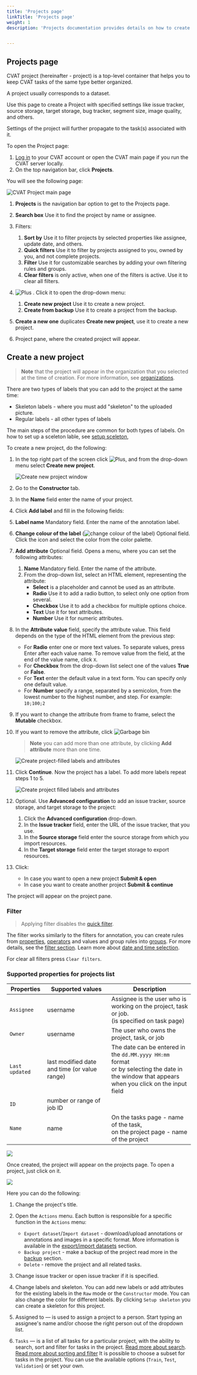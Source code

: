 ```yaml
---
title: 'Projects page'
linkTitle: 'Projects page'
weight: 1
description: 'Projects documentation provides details on how to create the CVAT project, load the CVAT project from a backup, and navigate through the project.'


---
```


## Projects page

CVAT project (hereinafter - project) is a top-level container that helps you to keep CVAT tasks of the same type better organized.

A project usually corresponds to a dataset.

Use this page to create a Project with specified settings like issue tracker, source storage, target storage, bug tracker, segment size, image quality, and others.

Settings of the project will further propagate to the task(s) associated with it.

To open the Project page:

1. [Log in](https://app.cvat.ai/) to your CVAT account or open the CVAT main page if you run the CVAT server locally.
2. On the top navigation bar, click **Projects**.

You will see the following page:


![CVAT Project main page](/images/cvat-project-main-page.png)



1. **Projects** is the navigation bar option to get to the Projects page.
2. **Search box** Use it to find the project by name or assignee.
3. Filters:
   1. **Sort by** Use it to filter projects by selected properties like assignee, update date, and others.
   2. **Quick filters** Use it to filter by projects assigned to you, owned by you, and not complete projects.
   3. **Filter** Use it for customizable searches by adding your own filtering rules and groups.
   4. **Clear filters** is only active, when one of the filters is active. Use it to clear all filters.

4. ![Plus](/images/plus.png) . Click it to open the drop-down menu:

   1. **Create new project** Use it to create a new project.
   2. **Create from backup** Use it to create a project from the backup.
5. **Create a new one** duplicates **Create new project**, use it to create a new project.
6. Project pane, where the created project will appear.


## Create a new project



> **Note** that the project will appear in the organization that you selected at the time of creation.
> For more information, see [organizations](/docs/manual/advanced/organization/).

There are two types of labels that you can add to the project at the same time:

- Skeleton labels - where you must add "skeleton" to the uploaded picture.
- Regular labels - all other types of labels

The main steps of the procedure are common for both types of labels.
On how to set up a sceleton lable, see [setup sceleton](#setup-sceleton-extention),

To create a new project, do the following:

1. In the top right part of the screen click ![Plus](/images/plus.png), and from the drop-down menu select **Create new project**.

   ![Create new project window](/images/create_new_project.png)

2. Go to the **Constructor** tab.
3. In the **Name** field enter the name of your project.
4. Click **Add label** and fill in the following fields:

  1. **Label name** Mandatory field. Enter the name of the annotation label.
  2. **Change colour of the label** (![change colour of the label](/images/color-field.png)) Optional field. Click the icon and select the color from the color palette.
  3. **Add attribute** Optional field. Opens a menu, where you can set the following attributes:
     1. **Name** Mandatory field. Enter the name of the attribute.
     2. From the drop-down list, select an HTML element, representing the attribute:
        - **Select** is a placeholder and cannot be used as an attribute.
        - **Radio** Use it to add a radio button, to select only one option from several.
        - **Checkbox** Use it to add a checkbox for multiple options choice.
        - **Text** Use it for text attributes.
        - **Number** Use it for numeric attributes.

   3. In the **Attribute value** field, specify the attribute value. This field depends on the type of the HTML element from the previous step:

       - For **Radio** enter one or more text values. To separate values, press Enter after each value name. To remove value from the field, at the end of the value name, click `X`.
       - For **Checkbox** from the drop-down list select one of the values **True** or **False**.
       - For **Text** enter the default value in a text form. You can specify only one default value.
       - For **Number** specify a range, separated by a semicolon, from the lowest number to the highest number, and step.  For example: `10;100;2`
   4. If you want to change the attribute from frame to frame, select the **Mutable** checkbox.
   5. If you want to remove the attribute, click ![Garbage bin](/images/garbage-bin.png)

      > **Note** you can add more than one attribute, by clicking **Add attribute**  more than one time.

      ![Create project-filled labels and attributes](/images/create_new_project_01.png)

5. Click **Continue**. Now the project has a label. To add more labels repeat steps 1 to 5.

   ![Create project filled labels and attributes](/images/create_new_project_02.png)

6. Optional. Use **Advanced configuration** to add an issue tracker, source storage, and target storage to the project:

   1. Click the **Advanced configuration** drop-down.
   2. In the **Issue tracker** field, enter the URL of the issue tracker, that you use.
   3. In the **Source storage** field enter the source storage from which you import resources.
   4. In the **Target storage** field enter the target storage to export resources.
7. Click:
   - In case you want to open a new project **Submit & open**
   - In case you want to create another project **Submit & continue**

The project will appear on the project pane.



### Filter

> Applying filter disables the [quick filter][quick-filters].

The filter works similarly to the filters for annotation,
you can create rules from [properties](#supported-properties-for-projects-list),
[operators][operators] and values and group rules into [groups][groups].
For more details, see the [filter section][create-filter].
Learn more about [date and time selection][data-and-time].

For clear all filters press `Clear filters`.

### Supported properties for projects list

| Properties     | Supported values                             | Description                                 |
| -------------- | -------------------------------------------- | ------------------------------------------- |
| `Assignee`     | username                                     | Assignee is the user who is working on the project, task or job. <br>(is specified on task page) |
| `Owner`        | username                                     | The user who owns the project, task, or job |
| `Last updated` | last modified date and time (or value range) | The date can be entered in the `dd.MM.yyyy HH:mm` format <br>or by selecting the date in the window that appears <br>when you click on the input field |
| `ID`           | number or range of job ID                    |                                             |
| `Name`         | name                                         | On the tasks page - name of the task,<br> on the project page - name of the project |



![](/images/image191.jpg)

Once created, the project will appear on the projects page. To open a project, just click on it.

![](/images/image192_mapillary_vistas.jpg)

Here you can do the following:

1. Change the project's title.
1. Open the `Actions` menu. Each button is responsible for a specific function in the `Actions` menu:
   - `Export dataset`/`Import dataset` - download/upload annotations or annotations and images in a specific format.
     More information is available in the [export/import datasets](/docs/manual/advanced/export-import-datasets/)
     section.
   - `Backup project` - make a backup of the project read more in the [backup](/docs/manual/advanced/backup/) section.
   - `Delete` - remove the project and all related tasks.
1. Change issue tracker or open issue tracker if it is specified.
1. Change labels and skeleton.
   You can add new labels or add attributes for the existing labels in the `Raw` mode or the `Constructor` mode.
   You can also change the color for different labels.
   By clicking `Setup skeleton` you can create a skeleton for this project.

1. Assigned to — is used to assign a project to a person.
   Start typing an assignee's name and/or choose the right person out of the dropdown list.
1. `Tasks` — is a list of all tasks for a particular project, with the ability to search,
   sort and filter for tasks in the project.
   [Read more about search](/docs/manual/advanced/search/).
   [Read more about sorting and filter](/docs/manual/advanced/filter/#sort-and-filter-projects-tasks-and-jobs)
It is possible to choose a subset for tasks in the project. You can use the available options
(`Train`, `Test`, `Validation`) or set your own.

[create-filter]: /docs/manual/advanced/filter/#create-a-filter
[operators]: /docs/manual/advanced/filter/#supported-operators-for-properties
[groups]: /docs/manual/advanced/filter/#groups
[data-and-time]: /docs/manual/advanced/filter#date-and-time-selection
[sorting]: /docs/manual/advanced/filter/#sort-by
[quick-filters]: /docs/manual/advanced/filter/#quick-filters